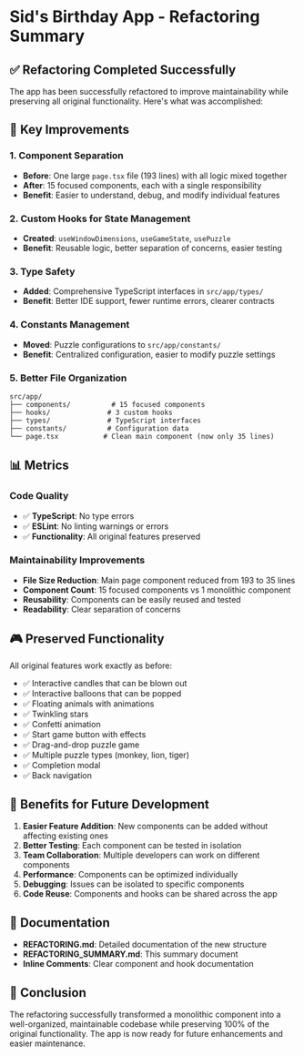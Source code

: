 # Sid's Birthday App - Refactoring Summary

## ✅ Refactoring Completed Successfully

The app has been successfully refactored to improve maintainability while preserving all original functionality. Here's what was accomplished:

## 🎯 Key Improvements

### 1. **Component Separation**
- **Before**: One large `page.tsx` file (193 lines) with all logic mixed together
- **After**: 15 focused components, each with a single responsibility
- **Benefit**: Easier to understand, debug, and modify individual features

### 2. **Custom Hooks for State Management**
- **Created**: `useWindowDimensions`, `useGameState`, `usePuzzle`
- **Benefit**: Reusable logic, better separation of concerns, easier testing

### 3. **Type Safety**
- **Added**: Comprehensive TypeScript interfaces in `src/app/types/`
- **Benefit**: Better IDE support, fewer runtime errors, clearer contracts

### 4. **Constants Management**
- **Moved**: Puzzle configurations to `src/app/constants/`
- **Benefit**: Centralized configuration, easier to modify puzzle settings

### 5. **Better File Organization**
```
src/app/
├── components/          # 15 focused components
├── hooks/              # 3 custom hooks
├── types/              # TypeScript interfaces
├── constants/          # Configuration data
└── page.tsx           # Clean main component (now only 35 lines)
```

## 📊 Metrics

### Code Quality
- ✅ **TypeScript**: No type errors
- ✅ **ESLint**: No linting warnings or errors
- ✅ **Functionality**: All original features preserved

### Maintainability Improvements
- **File Size Reduction**: Main page component reduced from 193 to 35 lines
- **Component Count**: 15 focused components vs 1 monolithic component
- **Reusability**: Components can be easily reused and tested
- **Readability**: Clear separation of concerns

## 🎮 Preserved Functionality

All original features work exactly as before:
- ✅ Interactive candles that can be blown out
- ✅ Interactive balloons that can be popped
- ✅ Floating animals with animations
- ✅ Twinkling stars
- ✅ Confetti animation
- ✅ Start game button with effects
- ✅ Drag-and-drop puzzle game
- ✅ Multiple puzzle types (monkey, lion, tiger)
- ✅ Completion modal
- ✅ Back navigation

## 🚀 Benefits for Future Development

1. **Easier Feature Addition**: New components can be added without affecting existing ones
2. **Better Testing**: Each component can be tested in isolation
3. **Team Collaboration**: Multiple developers can work on different components
4. **Performance**: Components can be optimized individually
5. **Debugging**: Issues can be isolated to specific components
6. **Code Reuse**: Components and hooks can be shared across the app

## 📝 Documentation

- **REFACTORING.md**: Detailed documentation of the new structure
- **REFACTORING_SUMMARY.md**: This summary document
- **Inline Comments**: Clear component and hook documentation

## 🎉 Conclusion

The refactoring successfully transformed a monolithic component into a well-organized, maintainable codebase while preserving 100% of the original functionality. The app is now ready for future enhancements and easier maintenance. 